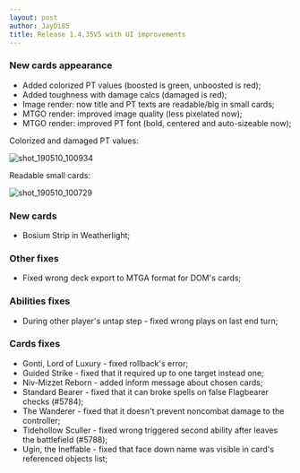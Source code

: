 ```yaml
---
layout: post
author: JayDi85
title: Release 1.4.35V5 with UI improvements
---
```

### New cards appearance
* Added colorized PT values (boosted is green, unboosted is red);
* Added toughness with damage calcs (damaged is red);
* Image render: now title and PT texts are readable/big in small cards;
* MTGO render: improved image quality (less pixelated now);
* MTGO render: improved PT font (bold, centered and auto-sizeable now);

Colorized and damaged PT values:

![shot_190510_100934](https://user-images.githubusercontent.com/8344157/57506057-bcbf5100-730b-11e9-886e-30753f618693.png)

Readable small cards:

![shot_190510_100729](https://user-images.githubusercontent.com/8344157/57505965-70741100-730b-11e9-993f-f00eca254a60.png)

### New cards
* Bosium Strip in Weatherlight;

### Other fixes
* Fixed wrong deck export to MTGA format for DOM's cards;

### Abilities fixes
* During other player's untap step - fixed wrong plays on last end turn;

### Cards fixes
* Gonti, Lord of Luxury - fixed rollback's error;
* Guided Strike - fixed that it required up to one target instead one;
* Niv-Mizzet Reborn - added inform message about chosen cards;
* Standard Bearer - fixed that it can broke spells on false Flagbearer checks (#5784);
* The Wanderer - fixed that it doesn't prevent noncombat damage to the controller;
* Tidehollow Sculler - fixed wrong triggered second ability after leaves the battlefield (#5788);
* Ugin, the Ineffable - fixed that face down name was visible in card's referenced objects list;